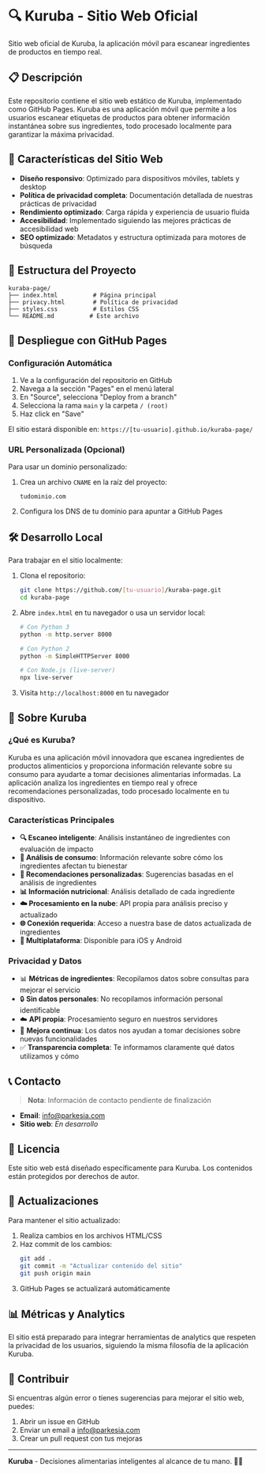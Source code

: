 # 🔍 Kuruba - Sitio Web Oficial

Sitio web oficial de Kuruba, la aplicación móvil para escanear ingredientes de productos en tiempo real.

## 📋 Descripción

Este repositorio contiene el sitio web estático de Kuruba, implementado como GitHub Pages. Kuruba es una aplicación móvil que permite a los usuarios escanear etiquetas de productos para obtener información instantánea sobre sus ingredientes, todo procesado localmente para garantizar la máxima privacidad.

## 🌟 Características del Sitio Web

- **Diseño responsivo**: Optimizado para dispositivos móviles, tablets y desktop
- **Política de privacidad completa**: Documentación detallada de nuestras prácticas de privacidad
- **Rendimiento optimizado**: Carga rápida y experiencia de usuario fluida
- **Accesibilidad**: Implementado siguiendo las mejores prácticas de accesibilidad web
- **SEO optimizado**: Metadatos y estructura optimizada para motores de búsqueda

## 📁 Estructura del Proyecto

```
kuraba-page/
├── index.html          # Página principal
├── privacy.html        # Política de privacidad
├── styles.css          # Estilos CSS
└── README.md          # Este archivo
```

## 🚀 Despliegue con GitHub Pages

### Configuración Automática

1. Ve a la configuración del repositorio en GitHub
2. Navega a la sección "Pages" en el menú lateral
3. En "Source", selecciona "Deploy from a branch"
4. Selecciona la rama `main` y la carpeta `/ (root)`
5. Haz click en "Save"

El sitio estará disponible en: `https://[tu-usuario].github.io/kuraba-page/`

### URL Personalizada (Opcional)

Para usar un dominio personalizado:

1. Crea un archivo `CNAME` en la raíz del proyecto:
   ```
   tudominio.com
   ```
2. Configura los DNS de tu dominio para apuntar a GitHub Pages

## 🛠️ Desarrollo Local

Para trabajar en el sitio localmente:

1. Clona el repositorio:
   ```bash
   git clone https://github.com/[tu-usuario]/kuraba-page.git
   cd kuraba-page
   ```

2. Abre `index.html` en tu navegador o usa un servidor local:
   ```bash
   # Con Python 3
   python -m http.server 8000
   
   # Con Python 2
   python -m SimpleHTTPServer 8000
   
   # Con Node.js (live-server)
   npx live-server
   ```

3. Visita `http://localhost:8000` en tu navegador

## 📱 Sobre Kuruba

### ¿Qué es Kuruba?

Kuruba es una aplicación móvil innovadora que escanea ingredientes de productos alimenticios y proporciona información relevante sobre su consumo para ayudarte a tomar decisiones alimentarias informadas. La aplicación analiza los ingredientes en tiempo real y ofrece recomendaciones personalizadas, todo procesado localmente en tu dispositivo.

### Características Principales

- **🔍 Escaneo inteligente**: Análisis instantáneo de ingredientes con evaluación de impacto
- **🧠 Análisis de consumo**: Información relevante sobre cómo los ingredientes afectan tu bienestar
- **🎯 Recomendaciones personalizadas**: Sugerencias basadas en el análisis de ingredientes
- **📊 Información nutricional**: Análisis detallado de cada ingrediente
- **☁️ Procesamiento en la nube**: API propia para análisis preciso y actualizado
- **🌐 Conexión requerida**: Acceso a nuestra base de datos actualizada de ingredientes
- **📱 Multiplataforma**: Disponible para iOS y Android

### Privacidad y Datos

- 📊 **Métricas de ingredientes**: Recopilamos datos sobre consultas para mejorar el servicio
- 🔒 **Sin datos personales**: No recopilamos información personal identificable
- ☁️ **API propia**: Procesamiento seguro en nuestros servidores
- 🎯 **Mejora continua**: Los datos nos ayudan a tomar decisiones sobre nuevas funcionalidades
- ✅ **Transparencia completa**: Te informamos claramente qué datos utilizamos y cómo

## 📞 Contacto

> **Nota**: Información de contacto pendiente de finalización

- **Email**: info@parkesia.com
- **Sitio web**: *En desarrollo*

## 📄 Licencia

Este sitio web está diseñado específicamente para Kuruba. Los contenidos están protegidos por derechos de autor.

## 🔄 Actualizaciones

Para mantener el sitio actualizado:

1. Realiza cambios en los archivos HTML/CSS
2. Haz commit de los cambios:
   ```bash
   git add .
   git commit -m "Actualizar contenido del sitio"
   git push origin main
   ```
3. GitHub Pages se actualizará automáticamente

## 📊 Métricas y Analytics

El sitio está preparado para integrar herramientas de analytics que respeten la privacidad de los usuarios, siguiendo la misma filosofía de la aplicación Kuruba.

## 🤝 Contribuir

Si encuentras algún error o tienes sugerencias para mejorar el sitio web, puedes:

1. Abrir un issue en GitHub
2. Enviar un email a info@parkesia.com
3. Crear un pull request con tus mejoras

---

**Kuruba** - Decisiones alimentarias inteligentes al alcance de tu mano. 🥗✨
